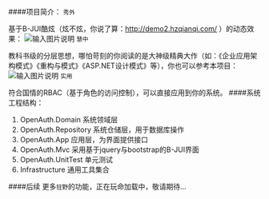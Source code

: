 ####项目简介：
`秀外`

基于B-JUI酷炫（炫不炫，你说了算：http://demo2.hzqianqi.com/ ）的动态效果：
![输入图片说明](http://git.oschina.net/uploads/images/2015/1113/231203_47024574_362401.jpeg "在这里输入图片标题")
`慧中`

教科书级的分层思想，哪怕苛刻的你阅读的是大神级精典大作（如：《企业应用架构模式》《重构与模式》《ASP.NET设计模式》等），你也可以参考本项目：
![输入图片说明](http://git.oschina.net/uploads/images/2015/1113/233705_271ecb3a_362401.jpeg "在这里输入图片标题")
`实用`

符合国情的RBAC（基于角色的访问控制），可以直接应用到你的系统。
####系统工程结构：
1. OpenAuth.Domain 系统领域层
2. OpenAuth.Repository 系统仓储层，用于数据库操作
3. OpenAuth.App 应用层，为界面提供接口
4. OpenAuth.Mvc 采用基于jquery与bootstrap的B-JUI界面
5. OpenAuth.UnitTest 单元测试
6. Infrastructure 通用工具集合

####后续
更多`狂野`的功能，正在玩命加载中，敬请期待...


